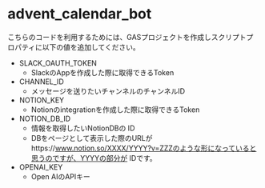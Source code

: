 # advent_calendar_bot

こちらのコードを利用するためには、GASプロジェクトを作成しスクリプトプロパティに以下の値を追加してください。
* SLACK_OAUTH_TOKEN
  * SlackのAppを作成した際に取得できるToken
* CHANNEL_ID
  * メッセージを送りたいチャンネルのチャンネルID
* NOTION_KEY
  * Notionのintegrationを作成した際に取得できるToken
* NOTION_DB_ID
  * 情報を取得したいNotionDBの ID
  * DBをページとして表示した際のURLがhttps://www.notion.so/XXXX/YYYY?v=ZZZのような形になっていると思うのですが、YYYYの部分が IDです。
* OPENAI_KEY
  * Open AIのAPIキー  
